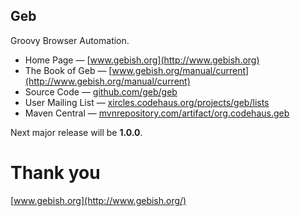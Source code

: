 ## Geb

Groovy Browser Automation.

* Home Page — [www.gebish.org](http://www.gebish.org)
* The Book of Geb — [www.gebish.org/manual/current](http://www.gebish.org/manual/current)
* Source Code — [github.com/geb/geb](https://github.com/geb/geb)
* User Mailing List — [xircles.codehaus.org/projects/geb/lists](http://xircles.codehaus.org/projects/geb/lists)
* Maven Central — [mvnrepository.com/artifact/org.codehaus.geb](http://mvnrepository.com/artifact/org.codehaus.geb)

Next major release will be **1.0.0**.

# Thank you

[www.gebish.org](http://www.gebish.org/)